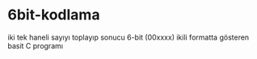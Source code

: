 # 6bit-kodlama
iki tek haneli sayıyı toplayıp sonucu 6-bit (00xxxx) ikili formatta gösteren basit C programı
